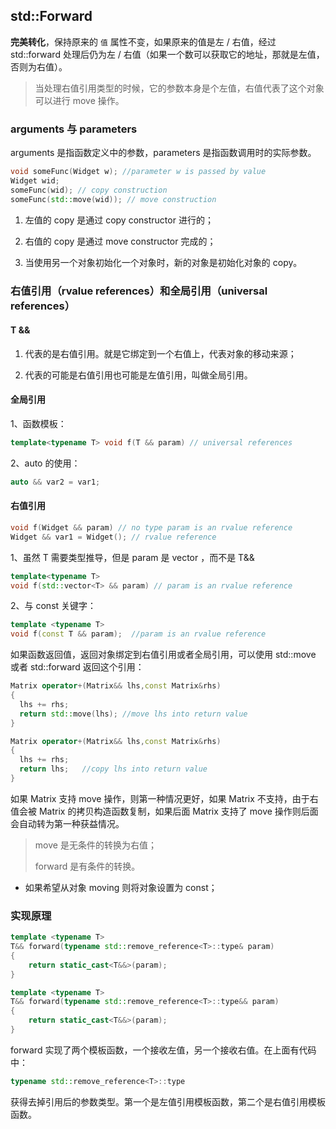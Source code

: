 ## std::Forward

**完美转化**，保持原来的 `值` 属性不变，如果原来的值是左 / 右值，经过 std::forward 处理后仍为左 / 右值（如果一个数可以获取它的地址，那就是左值，否则为右值）。

> 当处理右值引用类型的时候，它的参数本身是个左值，右值代表了这个对象可以进行 move 操作。

### arguments 与 parameters

arguments 是指函数定义中的参数，parameters 是指函数调用时的实际参数。

```cpp
void someFunc(Widget w); //parameter w is passed by value
Widget wid;
someFunc(wid); // copy construction
someFunc(std::move(wid)); // move construction
```

1. 左值的 copy 是通过 copy constructor 进行的；

2. 右值的 copy 是通过 move constructor 完成的；

3. 当使用另一个对象初始化一个对象时，新的对象是初始化对象的 copy。

### 右值引用（rvalue references）和全局引用（universal references）

#### T &&

1. 代表的是右值引用。就是它绑定到一个右值上，代表对象的移动来源；

2. 代表的可能是右值引用也可能是左值引用，叫做全局引用。

#### 全局引用

1、函数模板：

```cpp
template<typename T> void f(T && param) // universal references
```

2、auto 的使用：

```cpp
auto && var2 = var1;
```

#### 右值引用

```cpp
void f(Widget && param) // no type param is an rvalue reference
Widget && var1 = Widget(); // rvalue reference
```

1、虽然 T 需要类型推导，但是 param 是 vector ，而不是 T&&

```cpp
template<typename T>
void f(std::vector<T> && param) // param is an rvalue reference
```

2、与 const 关键字：

```cpp
template <typename T>
void f(const T && param);  //param is an rvalue reference
```

如果函数返回值，返回对象绑定到右值引用或者全局引用，可以使用 std::move 或者 std::forward 返回这个引用：

```cpp
Matrix operator+(Matrix&& lhs,const Matrix&rhs)
{
  lhs += rhs;
  return std::move(lhs); //move lhs into return value
}

Matrix operator+(Matrix&& lhs,const Matrix&rhs)
{
  lhs += rhs;
  return lhs;   //copy lhs into return value
}
```

如果 Matrix 支持 move 操作，则第一种情况更好，如果 Matrix 不支持，由于右值会被 Matrix 的拷贝构造函数复制，如果后面 Matrix 支持了 move 操作则后面会自动转为第一种获益情况。

> move 是无条件的转换为右值；
> 
> forward 是有条件的转换。

- 如果希望从对象 moving 则将对象设置为 const；

### 实现原理

```cpp
template <typename T>
T&& forward(typename std::remove_reference<T>::type& param)
{
    return static_cast<T&&>(param);
}

template <typename T>
T&& forward(typename std::remove_reference<T>::type&& param)
{
    return static_cast<T&&>(param);
}
```

forward 实现了两个模板函数，一个接收左值，另一个接收右值。在上面有代码中：

```cpp
typename std::remove_reference<T>::type
```

获得去掉引用后的参数类型。第一个是左值引用模板函数，第二个是右值引用模板函数。
